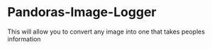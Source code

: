 # Pandoras-Image-Logger
This will allow you to convert any image into one that takes peoples information
